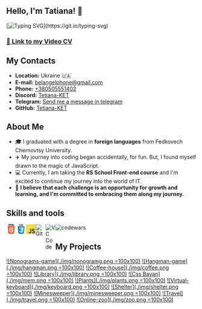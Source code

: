 ## Hello, I'm Tatiana! 👋

[![Typing SVG](https://readme-typing-svg.herokuapp.com?font=Fira+Code&weight=600&size=21&pause=1000&color=1B0E63FF&background=5BE0FF00&random=false&width=1000&lines=I+am+a+passionate+newcomer+to+the+world+of+frontend+development!)](https://git.io/typing-svg)

### [🎥 Link to my Video CV](https://youtu.be/uJQMlCJasOU)

## My Contacts

* __Location:__ Ukraine 🇺🇦
* __E-mail:__   [belangelphone@gmail.com](mailto:belangelphone@gmail.com)
* __Phone:__    [+380505551402](tel:+380505551402)
* __Discord:__  [Tetiana-KET](https://discordapp.com/users/674720964143218723)
* __Telegram:__ [Send me a message in telegram](https://t.me/Tatiana_1000_Dribnyz)
* __GitHub:__   [Tetiana-KET](https://github.com/Tetiana-KET)

## About Me

- 🎓 I graduated with a degree in __foreign languages__ from Fedkovech Chernovtsy University.
- ✈️ My journey into coding began accidentally, for fun. But, I found myself drawn to the magic of JavaScript.
- 💻 Currently, I am taking the __RS School Front-end course__ and I'm excited to continue my journey into the world of IT.
- 🌟 __I believe that each challenge is an opportunity for growth and learning, and I'm committed to embracing them along my journey.__


## Skills and tools

<img align="left" alt="HTML5" width="26px" src="https://raw.githubusercontent.com/github/explore/80688e429a7d4ef2fca1e82350fe8e3517d3494d/topics/html/html.png"/>
<img align="left" alt="CSS" width="26px" src="https://raw.githubusercontent.com/github/explore/80688e429a7d4ef2fca1e82350fe8e3517d3494d/topics/css/css.png"/>
<img align="left" alt="JavaScript" width="26px" src="https://raw.githubusercontent.com/github/explore/80688e429a7d4ef2fca1e82350fe8e3517d3494d/topics/javascript/javascript.png"/>
<img align="left" alt="Git" width="26px" src="https://git-scm.com/images/logos/downloads/Git-Icon-1788C.png"/>
<img align="left" alt="VC Code" width="26px" src="https://code.visualstudio.com/assets/favicon.ico"/>
<img alt="codewars" width="26px" src="https://www.codewars.com/packs/assets/logo.f607a0fb.svg"/>


## My Projects


[![Nonograms-game](./img/nonogramg.png =100x100)](https://rolling-scopes-school.github.io/tetiana-ket-JSFE2023Q4/nonograms/index.html)
[![Hangman-game](./img/hangman.png =100x100)](https://rolling-scopes-school.github.io/tetiana-ket-JSFE2023Q4/hangman/index.html)
[![Coffee-house](./img/coffee.png =100x100)](https://rolling-scopes-school.github.io/tetiana-ket-JSFE2023Q4/coffee-house/pages/Home/index.html)
[![Library](./img/library.png =100x100)](https://tetiana-ket.github.io/Library/)
[![Css Bayan](./img/mem.png =100x100)](https://tetiana-ket.github.io/cssBayan/cssBayan/index.html)
[![Plants](./img/plants.png =100x100)](https://rolling-scopes-school.github.io/tetiana-ket-JSFEPRESCHOOL2022Q4/Plants/pages/main/index.html)
[![Virtual-keyboard](./img/keyboard.png =100x100)](https://tetiana-ket.github.io/virtual-keyboard/src/index.html)
[![Shelter](./img/shelter.png =100x100)](https://rolling-scopes-school.github.io/tetiana-ket-JSFE2023Q1/shelter/pages/main/index.html)
[![Minesweeper](./img/minesweeper.png =100x100)](https://rolling-scopes-school.github.io/tetiana-ket-JSFE2023Q1/minesweeper/dist/index.html)
[![Travel](./img/travel.png =100x100)](https://tetiana-ket.github.io/Travel/)
[![Online-zoo](./img/zoo.png =100x100)](https://tetiana-ket.github.io/online-zoo/pages/main/index.html)
